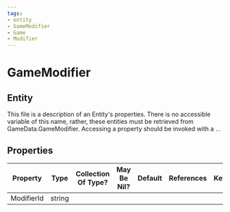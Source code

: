 ```yaml
---
tags:
- entity
- GameModifier
- Game
- Modifier
---
```

# GameModifier
## Entity
This file is a description of an Entity's properties. There is no accessible variable of this name, rather, these entities must be retrieved from GameData.GameModifier. Accessing a property should be invoked with a `.`.
## Properties
|	Property	|	Type	|	Collection Of Type?	|	May Be Nil?	|	Default	|	References	|	Key	|	Notes	|
|	:-:	|	:-:	|	:-:	|	:-:	|	:-:	|	:-:	|	:-:	|	-:	|
|	ModifierId	|	string	|		|		|		|		|		|	|
